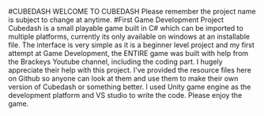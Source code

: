 #CUBEDASH
WELCOME TO CUBEDASH
Please remember the project name is subject to change at anytime.
#First Game Development Project
Cubedash is a small playable game built in C# which can be imported to multiple platforms, currently its only available on windows at an installable file.
The interface is very simple as it is a beginner level project and my first attempt at Game Development, the ENTIRE game was built with help from the Brackeys 
Youtube channel, including the coding part. I hugely appreciate their help with this project. 
I've provided the resource files here on Github so anyone can look at them and use them to make their own version of Cubedash or something better. 
I used Unity game engine as the development platform and VS studio to write the code. 
Please enjoy the game.
